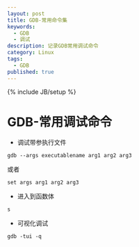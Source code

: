 ```yaml
---
layout: post
title: GDB-常用命令集
keywords:
  - GDB
  - 调试
description: 记录GDB常用调试命令
category: Linux
tags:
  - GDB
published: true
---
```

{% include JB/setup %}

# GDB-常用调试命令

* 调试带参执行文件
```
gdb --args executablename arg1 arg2 arg3
```
或者
```
set args arg1 arg2 arg3
```

* 进入到函数体
```
s
```
* 可视化调试
```
gdb -tui -q
```


